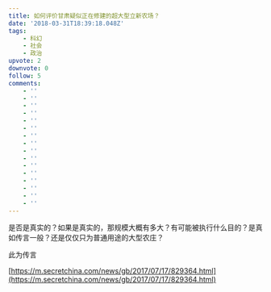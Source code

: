 ```yaml
---
title: 如何评价甘肃疑似正在修建的超大型立新农场？
date: '2018-03-31T18:39:18.048Z'
tags:
    - 科幻
    - 社会
    - 政治
upvote: 2
downvote: 0
follow: 5
comments:
    - ''
    - ''
    - ''
    - ''
    - ''
    - ''
    - ''
    - ''
    - ''
    - ''
    - ''
    - ''
    - ''
    - ''
    - ''
    - ''
---
```


是否是真实的？如果是真实的，那规模大概有多大？有可能被执行什么目的？是真如传言一般？还是仅仅只为普通用途的大型农庄？

此为传言

[https://m.secretchina.com/news/gb/2017/07/17/829364.html](https://m.secretchina.com/news/gb/2017/07/17/829364.html)
